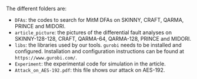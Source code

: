 The different folders are:

- `DFAs`: the codes to search for MitM DFAs on SKINNY, CRAFT, QARMA, PRINCE and MIDORI.
- `article_picture`: the pictures of the differential fault analyses on SKINNY-128-128, CRAFT, QARMA-64, QARMA-128, PRINCE and MIDORI.
- `libs`: the libraries used by our tools. `gurobi` needs to be installed and configured. Installation and configuration instructions can be found at `https://www.gurobi.com/`.
- `Experiment`: the experimental code for simulation in the article.
- `Attack_on_AES-192.pdf`: this file shows our attack on AES-192.
